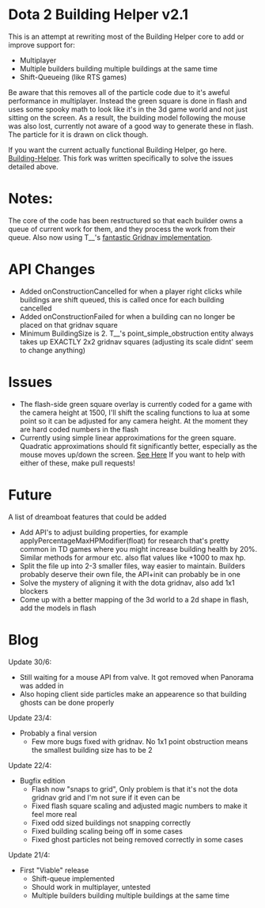# Dota 2 Building Helper v2.1

This is an attempt at rewriting most of the Building Helper core to add or improve support for:
* Multiplayer
* Multiple builders building multiple buildings at the same time
* Shift-Queueing (like RTS games)

Be aware that this removes all of the particle code due to it's aweful performance in multiplayer. Instead the green square is done in flash and uses some spooky math to look like it's in the 3d game world and not just sitting on the screen. 
As a result, the building model following the mouse was also lost, currently not aware of a good way to generate these in flash. The particle for it is drawn on click though.

If you want the current actually functional Building Helper, go here. [Building-Helper](https://github.com/Myll/Dota-2-Building-Helper). This fork was written specifically to solve the issues detailed above.

# Notes:

The core of the code has been restructured so that each builder owns a queue of current work for them, and they process the work from their queue. Also now using T__'s [fantastic Gridnav implementation](https://moddota.com/forums/discussion/comment/731/#Comment_731). 

# API Changes
* Added onConstructionCancelled for when a player right clicks while buildings are shift queued, this is called once for each building cancelled
* Added onConstructionFailed for when a building can no longer be placed on that gridnav square
* Minimum BuildingSize is 2. T__'s point_simple_obstruction entity always takes up EXACTLY 2x2 gridnav squares (adjusting its scale didnt' seem to change anything)

# Issues
* The flash-side green square overlay is currently coded for a game with the camera height at 1500, I'll shift the scaling functions to lua at some point so it can be adjusted for any camera height. At the moment they are hard coded numbers in the flash
* Currently using simple linear approximations for the green square. Quadratic approximations should fit significantly better, especially as the mouse moves up/down the screen. [See Here](https://github.com/snipplets/Dota-2-Building-Helper/blob/master/game/dota_addons/samplerts/resource/flash3/BuildingHelper.as#L135)
If you want to help with either of these, make pull requests!

# Future

A list of dreamboat features that could be added

* Add API's to adjust building properties, for example applyPercentageMaxHPModifier(float) for research that's pretty common in TD games where you might increase building health by 20%. Similar methods for armour etc. also flat values like +1000 to max hp.
* Split the file up into 2-3 smaller files, way easier to maintain. Builders probably deserve their own file, the API+init can probably be in one
* Solve the mystery of aligning it with the dota gridnav, also add 1x1 blockers
* Come up with a better mapping of the 3d world to a 2d shape in flash, add the models in flash

# Blog

Update 30/6:
* Still waiting for a mouse API from valve. It got removed when Panorama was added in
* Also hoping client side particles make an appearence so that building ghosts can be done properly

Update 23/4:
* Probably a final version
  - Few more bugs fixed with gridnav. No 1x1 point obstruction means the smallest building size has to be 2

Update 22/4:
* Bugfix edition
  - Flash now "snaps to grid", Only problem is that it's not the dota gridnav grid and I'm not sure if it even can be
  - Fixed flash square scaling and adjusted magic numbers to make it feel more real
  - Fixed odd sized buildings not snapping correctly
  - Fixed building scaling being off in some cases
  - Fixed ghost particles not being removed correctly in some cases


Update 21/4:
* First "Viable" release
  - Shift-queue implemented
  - Should work in multiplayer, untested
  - Multiple builders building multiple buildings at the same time